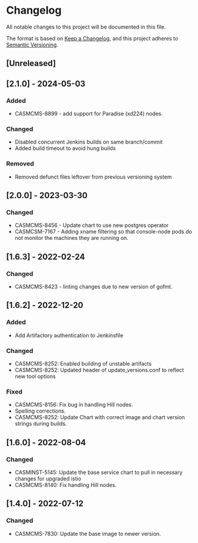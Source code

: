 # Changelog

All notable changes to this project will be documented in this file.

The format is based on [Keep a Changelog](https://keepachangelog.com/en/1.0.0/),
and this project adheres to [Semantic Versioning](https://semver.org/spec/v2.0.0.html).

## [Unreleased]

## [2.1.0] - 2024-05-03
### Added
- CASMCMS-8899 - add support for Paradise (xd224) nodes.

### Changed
- Disabled concurrent Jenkins builds on same branch/commit
- Added build timeout to avoid hung builds

### Removed
- Removed defunct files leftover from previous versioning system

## [2.0.0] - 2023-03-30
### Changed
- CASMCMS-8456 - Update chart to use new postgres operator
- CASMCSM-7167 - Adding xname filtering so that console-node pods do not monitor the machines they are running on.
## [1.6.3] - 2022-02-24
### Changed
- CASMCMS-8423 - linting changes due to new version of gofmt.

## [1.6.2] - 2022-12-20
### Added
- Add Artifactory authentication to Jenkinsfile

### Changed
 - CASMCMS-8252: Enabled building of unstable artifacts
 - CASMCMS-8252: Updated header of update_versions.conf to reflect new tool options

### Fixed
 - CASMCMS-8156: Fix bug in handling Hill nodes.
 - Spelling corrections.
 - CASMCMS-8252: Update Chart with correct image and chart version strings during builds.

## [1.6.0] - 2022-08-04
### Changed
 - CASMINST-5145: Update the base service chart to pull in necessary changes for upgraded istio
 - CASMCMS-8140: Fix handling Hill nodes.

## [1.4.0] - 2022-07-12
### Changed
 - CASMCMS-7830: Update the base image to newer version.
